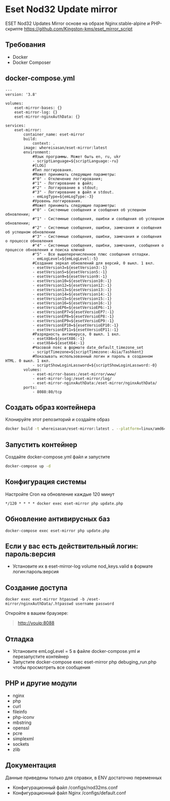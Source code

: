 # Eset Nod32 Update mirror

ESET Nod32 Updates Mirror основе на образе Nginx:stable-alpine и PHP-скрипте <https://github.com/Kingston-kms/eset_mirror_script>

## Требования

- Docker
- Docker Composer

## docker-compose.yml

```YML
---
version: '3.8'

volumes:
    eset-mirror-bases: {}
    eset-mirror-log: {}
    eset-mirror-nginxAuthData: {}

services:
    eset-mirror:
        container_name: eset-mirror
        build:
            context: .
        image: whereisasan/eset-mirror:latest
        environment:
            #Язык программы. Может быть en, ru, ukr
            - scriptLanguage=${scriptLanguage:-ru}
            #[LOG]
            #Тип логгирования.
            #Может принимать следующие параметры:
            #"0" - Отключение логгирования;
            #"1" - Логгирование в файл;
            #"2" - Логгирование в stdout;
            #"3" - Логгирование в файл и stdout.
            - emLogType=${emLogType:-3}
            #Уровень логгирования.
            #Может принимать следующие параметры:
            #"0" - Системные сообщения и сообщения об успешном обновлении;
            #"1" - Системные сообщения, ошибки и сообщения об успешном обновлении;
            #"2" - Системные сообщения, ошибки, замечания и сообщения об успешном обновлении
            #"3" - Системные сообщения, ошибки, замечания и сообщения о процессе обновления
            #"4" - Системные сообщения, ошибки, замечания, сообщения о процессе обновления и поиска ключей
            #"5" - Все вышеперечисленное плюс сообщения отладки.
            - emLogLevel=${emLogLevel:-5}
            #Создание зеркал обновлений для версий, 0 выкл. 1 вкл.
            - esetVersion3=${esetVersion3:-1}
            - esetVersion5=${esetVersion5:-1}
            - esetVersion9=${esetVersion9:-1}
            - esetVersion10=${esetVersion10:-1}
            - esetVersion12=${esetVersion12:-1}
            - esetVersion13=${esetVersion13:-1}
            - esetVersion14=${esetVersion14:-1}
            - esetVersion15=${esetVersion15:-1}
            - esetVersion16=${esetVersion16:-1}
            - esetVersioEP6=${esetVersioEP6:-1}
            - esetVersionEP7=${esetVersioEP7:-1}
            - esetVersionEP8=${esetVersioEP8:-1}
            - esetVersionEP9=${esetVersioEP9:-1}
            - esetVersionEP10=${esetVersioEP10:-1}
            - esetVersionEP11=${esetVersioEP11:-1}
            #Разрядность антивируса, 0 выкл. 1 вкл.
            - esetX86=${esetX86:-1}
            - esetX64=${esetX64:-1}
            #Часовой пояс в формате date_default_timezone_set
            - scriptTimezone=${scriptTimezone:-Asia/Tashkent}
            #Показывать использованный логин и пароль в созданном HTML. 0 выкл. 1 вкл.
            - scriptShowLoginLassword=${scriptShowLoginLassword:-0}
        volumes:
            - eset-mirror-bases:/eset-mirror/www/
            - eset-mirror-log:/eset-mirror/log/
            - eset-mirror-nginxAuthData:/eset-mirror/nginxAuthData/
        ports:
            - 8088:80/tcp
```

## Создать образ контейнера

Клонируйте этот репозиторий и создайте образ

```bash
docker build -t whereisasan/eset-mirror:latest . --platform=linux/amd64
```

## Запустить контейнер

Создайте docker-compose.yml файл и запустите

```bash
docker-compose up -d
```

## Конфигурация системы

Настройте Cron на обновление каждые 120 минут

```text
*/120 * * * * docker exec eset-mirror php update.php
```

## Обновление антивирусных баз

```text
docker-compose exec eset-mirror php update.php
```

## Если у вас есть действительный логин: пароль:версия

- Установите их в eset-mirror-log volume nod_keys.valid в формате логин:пароль:версия

## Создание доступа

```text
docker exec eset-mirror htpasswd -b /eset-mirror/nginxAuthData/.htpasswd username password
```

Откройте в вашем браузере:
><http://youip:8088>

## Отладка

- Установите emLogLevel = 5 в файле docker-compose.yml и перезапустите контейнер
- Запустите docker-compose exec eset-mirror php debuging_run.php чтобы просмотреть все сообщения

## PHP и другие модули

- nginx
- php
- curl
- fileinfo
- php-iconv
- mbstring
- openssl
- pcre
- simplexml
- sockets
- zlib

## Документация

Данные приведены только для справки, в ENV достаточно переменных

- Конфигурационный файл /configs/nod32ms.conf
- Конфигурационный файл Nginx /configs/default.conf

